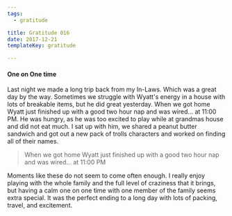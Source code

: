 ```yaml
---
tags:
  - gratitude

title: Gratitude 016
date: 2017-12-21
templateKey: gratitude

---
```


#### One on One time

Last night we made a long trip back from my In-Laws.  Which was a great day by the way.  Sometimes we struggle with Wyatt's energy in a house with lots of breakable items, but he did great yesterday.  When we got home Wyatt just finished up with a good two hour nap and was wired... at 11:00 PM.  He was hungry, as he was too excited to play while at grandmas house and did not eat much.  I sat up with him,  we shared a peanut butter sandwich and got out a new pack of trolls characters and worked on finding all of their names.

>When we got home Wyatt just finished up with a good two hour nap and was wired... at 11:00 PM


Moments like these do not seem to come often enough.  I really enjoy playing with the whole family and the full level of craziness that it brings, but having a calm one on one time with one member of the family seems extra special.  It was the perfect ending to a long day with lots of packing, travel, and excitement.
